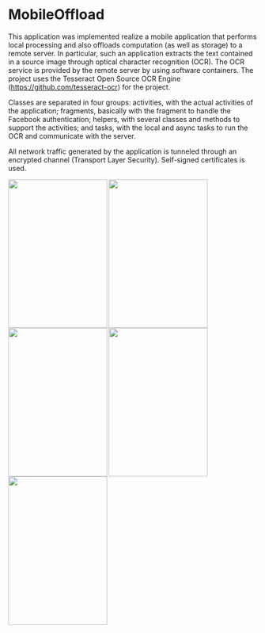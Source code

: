 # MobileOffload

This application was implemented realize a mobile application that performs local processing and also offloads computation (as well as storage) to a remote server. 
In particular, such an application extracts the text contained in a source image through optical character recognition (OCR). 
The OCR service is provided by the remote server by using software containers. 
The project uses the Tesseract Open Source OCR Engine (https://github.com/tesseract-ocr) for the project.

Classes are separated in four groups: activities, with the actual activities of the application; fragments, 
basically with the fragment to handle the Facebook authentication; helpers, with several classes and methods to support the 
activities; and tasks, with the local and async tasks to run the OCR and communicate with the server.

All network traffic generated by the application is tunneled through an encrypted channel (Transport Layer Security). 
Self-signed certificates is used.

<a href="url"><img src="https://pp.vk.me/c626931/v626931409/3a59e/nS8DyXS_7W0.jpg" align="left" height="300" width="200"
href="url"><img src="https://pp.vk.me/c626931/v626931409/3a594/Alne6TF64MU.jpg" align="left" height="300" width="200" 
href="url"><img src="https://pp.vk.me/c626931/v626931409/3a58a/XLbpFVvybgg.jpg" align="left" height="300" width="200"
href="url"><img src="https://pp.vk.me/c626931/v626931409/3a580/jjdMg9EQaBQ.jpg" align="left" height="300" width="200" 
href="url"><img src="https://pp.vk.me/c626931/v626931409/3a5a8/crqlVTemaHo.jpg" align="left" height="300" width="200" ></a>
